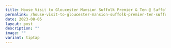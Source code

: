 ```yaml
---
title: House Visit to Gloucester Mansion Suffolk Premier & Ten @ Suffolk
permalink: /house-visit-to-gloucester-mansion-suffolk-premier-ten-suffolk/
date: 2023-08-05
layout: post
description: ""
image: ""
variant: tiptap
---
```


